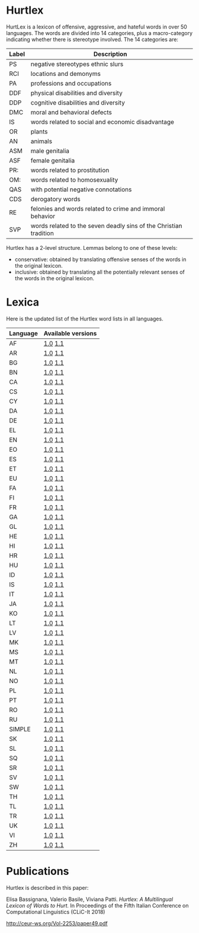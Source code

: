 # Hurtlex

HurtLex is a lexicon of offensive, aggressive, and hateful words in over 50 languages.
The words are divided into 14 categories, plus a macro-category indicating whether there is stereotype involved.
The 14 categories are:

|Label|Description|
|-----|-----------|
| PS  | negative stereotypes ethnic slurs |
| RCI | locations and demonyms |
| PA  | professions and occupations  |
| DDF | physical disabilities and diversity |
| DDP | cognitive disabilities and diversity |
| DMC | moral and behavioral defects |
| IS  | words related to social and economic disadvantage |
| OR  | plants |
| AN  | animals  |
| ASM | male genitalia |
| ASF | female genitalia |
| PR: | words related to prostitution |
| OM: | words related to homosexuality |
| QAS | with potential negative connotations |
| CDS | derogatory words |
| RE  | felonies and words related to crime and immoral behavior |
| SVP | words related to the seven deadly sins of the Christian tradition |

Hurtlex has a 2-level structure. Lemmas belong to one of these levels:
- conservative: obtained by translating offensive senses of the
words in the original lexicon.
- inclusive: obtained by translating all the potentially relevant
senses of the words in the original lexicon.

# Lexica

Here is the updated list of the Hurtlex word lists in all languages.

|Language|Available versions|
|--------|------------------|
| AF | [1.0](https://github.com/valeriobasile/hurtlex/blob/master/lexica/AF/1.0/) [1.1](https://github.com/valeriobasile/hurtlex/blob/master/lexica/AF/1.1/) |
| AR | [1.0](https://github.com/valeriobasile/hurtlex/blob/master/lexica/AR/1.0/) [1.1](https://github.com/valeriobasile/hurtlex/blob/master/lexica/AR/1.1/) |
| BG | [1.0](https://github.com/valeriobasile/hurtlex/blob/master/lexica/BG/1.0/) [1.1](https://github.com/valeriobasile/hurtlex/blob/master/lexica/BG/1.1/) |
| BN | [1.0](https://github.com/valeriobasile/hurtlex/blob/master/lexica/BN/1.0/) [1.1](https://github.com/valeriobasile/hurtlex/blob/master/lexica/BN/1.1/) |
| CA | [1.0](https://github.com/valeriobasile/hurtlex/blob/master/lexica/CA/1.0/) [1.1](https://github.com/valeriobasile/hurtlex/blob/master/lexica/CA/1.1/) |
| CS | [1.0](https://github.com/valeriobasile/hurtlex/blob/master/lexica/CS/1.0/) [1.1](https://github.com/valeriobasile/hurtlex/blob/master/lexica/CS/1.1/) |
| CY | [1.0](https://github.com/valeriobasile/hurtlex/blob/master/lexica/CY/1.0/) [1.1](https://github.com/valeriobasile/hurtlex/blob/master/lexica/CY/1.1/) |
| DA | [1.0](https://github.com/valeriobasile/hurtlex/blob/master/lexica/DA/1.0/) [1.1](https://github.com/valeriobasile/hurtlex/blob/master/lexica/DA/1.1/) |
| DE | [1.0](https://github.com/valeriobasile/hurtlex/blob/master/lexica/DE/1.0/) [1.1](https://github.com/valeriobasile/hurtlex/blob/master/lexica/DE/1.1/) |
| EL | [1.0](https://github.com/valeriobasile/hurtlex/blob/master/lexica/EL/1.0/) [1.1](https://github.com/valeriobasile/hurtlex/blob/master/lexica/EL/1.1/) |
| EN | [1.0](https://github.com/valeriobasile/hurtlex/blob/master/lexica/EN/1.0/) [1.1](https://github.com/valeriobasile/hurtlex/blob/master/lexica/EN/1.1/) |
| EO | [1.0](https://github.com/valeriobasile/hurtlex/blob/master/lexica/EO/1.0/) [1.1](https://github.com/valeriobasile/hurtlex/blob/master/lexica/EO/1.1/) |
| ES | [1.0](https://github.com/valeriobasile/hurtlex/blob/master/lexica/ES/1.0/) [1.1](https://github.com/valeriobasile/hurtlex/blob/master/lexica/ES/1.1/) |
| ET | [1.0](https://github.com/valeriobasile/hurtlex/blob/master/lexica/ET/1.0/) [1.1](https://github.com/valeriobasile/hurtlex/blob/master/lexica/ET/1.1/) |
| EU | [1.0](https://github.com/valeriobasile/hurtlex/blob/master/lexica/EU/1.0/) [1.1](https://github.com/valeriobasile/hurtlex/blob/master/lexica/EU/1.1/) |
| FA | [1.0](https://github.com/valeriobasile/hurtlex/blob/master/lexica/FA/1.0/) [1.1](https://github.com/valeriobasile/hurtlex/blob/master/lexica/FA/1.1/) |
| FI | [1.0](https://github.com/valeriobasile/hurtlex/blob/master/lexica/FI/1.0/) [1.1](https://github.com/valeriobasile/hurtlex/blob/master/lexica/FI/1.1/) |
| FR | [1.0](https://github.com/valeriobasile/hurtlex/blob/master/lexica/FR/1.0/) [1.1](https://github.com/valeriobasile/hurtlex/blob/master/lexica/FR/1.1/) |
| GA | [1.0](https://github.com/valeriobasile/hurtlex/blob/master/lexica/GA/1.0/) [1.1](https://github.com/valeriobasile/hurtlex/blob/master/lexica/GA/1.1/) |
| GL | [1.0](https://github.com/valeriobasile/hurtlex/blob/master/lexica/GL/1.0/) [1.1](https://github.com/valeriobasile/hurtlex/blob/master/lexica/GL/1.1/) |
| HE | [1.0](https://github.com/valeriobasile/hurtlex/blob/master/lexica/HE/1.0/) [1.1](https://github.com/valeriobasile/hurtlex/blob/master/lexica/HE/1.1/) |
| HI | [1.0](https://github.com/valeriobasile/hurtlex/blob/master/lexica/HI/1.0/) [1.1](https://github.com/valeriobasile/hurtlex/blob/master/lexica/HI/1.1/) |
| HR | [1.0](https://github.com/valeriobasile/hurtlex/blob/master/lexica/HR/1.0/) [1.1](https://github.com/valeriobasile/hurtlex/blob/master/lexica/HR/1.1/) |
| HU | [1.0](https://github.com/valeriobasile/hurtlex/blob/master/lexica/HU/1.0/) [1.1](https://github.com/valeriobasile/hurtlex/blob/master/lexica/HU/1.1/) |
| ID | [1.0](https://github.com/valeriobasile/hurtlex/blob/master/lexica/ID/1.0/) [1.1](https://github.com/valeriobasile/hurtlex/blob/master/lexica/ID/1.1/) |
| IS | [1.0](https://github.com/valeriobasile/hurtlex/blob/master/lexica/IS/1.0/) [1.1](https://github.com/valeriobasile/hurtlex/blob/master/lexica/IS/1.1/) |
| IT | [1.0](https://github.com/valeriobasile/hurtlex/blob/master/lexica/IT/1.0/) [1.1](https://github.com/valeriobasile/hurtlex/blob/master/lexica/IT/1.1/) |
| JA | [1.0](https://github.com/valeriobasile/hurtlex/blob/master/lexica/JA/1.0/) [1.1](https://github.com/valeriobasile/hurtlex/blob/master/lexica/JA/1.1/) |
| KO | [1.0](https://github.com/valeriobasile/hurtlex/blob/master/lexica/KO/1.0/) [1.1](https://github.com/valeriobasile/hurtlex/blob/master/lexica/KO/1.1/) |
| LT | [1.0](https://github.com/valeriobasile/hurtlex/blob/master/lexica/LT/1.0/) [1.1](https://github.com/valeriobasile/hurtlex/blob/master/lexica/LT/1.1/) |
| LV | [1.0](https://github.com/valeriobasile/hurtlex/blob/master/lexica/LV/1.0/) [1.1](https://github.com/valeriobasile/hurtlex/blob/master/lexica/LV/1.1/) |
| MK | [1.0](https://github.com/valeriobasile/hurtlex/blob/master/lexica/MK/1.0/) [1.1](https://github.com/valeriobasile/hurtlex/blob/master/lexica/MK/1.1/) |
| MS | [1.0](https://github.com/valeriobasile/hurtlex/blob/master/lexica/MS/1.0/) [1.1](https://github.com/valeriobasile/hurtlex/blob/master/lexica/MS/1.1/) |
| MT | [1.0](https://github.com/valeriobasile/hurtlex/blob/master/lexica/MT/1.0/) [1.1](https://github.com/valeriobasile/hurtlex/blob/master/lexica/MT/1.1/) |
| NL | [1.0](https://github.com/valeriobasile/hurtlex/blob/master/lexica/NL/1.0/) [1.1](https://github.com/valeriobasile/hurtlex/blob/master/lexica/NL/1.1/) |
| NO | [1.0](https://github.com/valeriobasile/hurtlex/blob/master/lexica/NO/1.0/) [1.1](https://github.com/valeriobasile/hurtlex/blob/master/lexica/NO/1.1/) |
| PL | [1.0](https://github.com/valeriobasile/hurtlex/blob/master/lexica/PL/1.0/) [1.1](https://github.com/valeriobasile/hurtlex/blob/master/lexica/PL/1.1/) |
| PT | [1.0](https://github.com/valeriobasile/hurtlex/blob/master/lexica/PT/1.0/) [1.1](https://github.com/valeriobasile/hurtlex/blob/master/lexica/PT/1.1/) |
| RO | [1.0](https://github.com/valeriobasile/hurtlex/blob/master/lexica/RO/1.0/) [1.1](https://github.com/valeriobasile/hurtlex/blob/master/lexica/RO/1.1/) |
| RU | [1.0](https://github.com/valeriobasile/hurtlex/blob/master/lexica/RU/1.0/) [1.1](https://github.com/valeriobasile/hurtlex/blob/master/lexica/RU/1.1/) |
| SIMPLE | [1.0](https://github.com/valeriobasile/hurtlex/blob/master/lexica/SIMPLE/1.0/) [1.1](https://github.com/valeriobasile/hurtlex/blob/master/lexica/SIMPLE/1.1/) |
| SK | [1.0](https://github.com/valeriobasile/hurtlex/blob/master/lexica/SK/1.0/) [1.1](https://github.com/valeriobasile/hurtlex/blob/master/lexica/SK/1.1/) |
| SL | [1.0](https://github.com/valeriobasile/hurtlex/blob/master/lexica/SL/1.0/) [1.1](https://github.com/valeriobasile/hurtlex/blob/master/lexica/SL/1.1/) |
| SQ | [1.0](https://github.com/valeriobasile/hurtlex/blob/master/lexica/SQ/1.0/) [1.1](https://github.com/valeriobasile/hurtlex/blob/master/lexica/SQ/1.1/) |
| SR | [1.0](https://github.com/valeriobasile/hurtlex/blob/master/lexica/SR/1.0/) [1.1](https://github.com/valeriobasile/hurtlex/blob/master/lexica/SR/1.1/) |
| SV | [1.0](https://github.com/valeriobasile/hurtlex/blob/master/lexica/SV/1.0/) [1.1](https://github.com/valeriobasile/hurtlex/blob/master/lexica/SV/1.1/) |
| SW | [1.0](https://github.com/valeriobasile/hurtlex/blob/master/lexica/SW/1.0/) [1.1](https://github.com/valeriobasile/hurtlex/blob/master/lexica/SW/1.1/) |
| TH | [1.0](https://github.com/valeriobasile/hurtlex/blob/master/lexica/TH/1.0/) [1.1](https://github.com/valeriobasile/hurtlex/blob/master/lexica/TH/1.1/) |
| TL | [1.0](https://github.com/valeriobasile/hurtlex/blob/master/lexica/TL/1.0/) [1.1](https://github.com/valeriobasile/hurtlex/blob/master/lexica/TL/1.1/) |
| TR | [1.0](https://github.com/valeriobasile/hurtlex/blob/master/lexica/TR/1.0/) [1.1](https://github.com/valeriobasile/hurtlex/blob/master/lexica/TR/1.1/) |
| UK | [1.0](https://github.com/valeriobasile/hurtlex/blob/master/lexica/UK/1.0/) [1.1](https://github.com/valeriobasile/hurtlex/blob/master/lexica/UK/1.1/) |
| VI | [1.0](https://github.com/valeriobasile/hurtlex/blob/master/lexica/VI/1.0/) [1.1](https://github.com/valeriobasile/hurtlex/blob/master/lexica/VI/1.1/) |
| ZH | [1.0](https://github.com/valeriobasile/hurtlex/blob/master/lexica/ZH/1.0/) [1.1](https://github.com/valeriobasile/hurtlex/blob/master/lexica/ZH/1.1/) |


# Publications

Hurtlex is described in this paper:

Elisa Bassignana, Valerio Basile, Viviana Patti. 
*Hurtlex: A Multilingual Lexicon of Words to Hurt.*
In Proceedings of the Fifth Italian Conference on Computational 
Linguistics (CLiC-It 2018)

http://ceur-ws.org/Vol-2253/paper49.pdf
